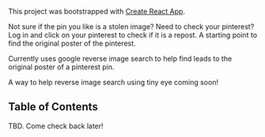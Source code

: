 This project was bootstrapped with [Create React App](https://github.com/facebookincubator/create-react-app).

Not sure if the pin you like is a stolen image? Need to check your pinterest? Log in and click on your pinterest to check if it is a repost. A starting point to find the original poster of the pinterest.

Currently uses google reverse image search to help find leads to the original poster of a pinterest pin. 

A way to help reverse image search using tiny eye coming soon!

## Table of Contents

TBD. Come check back later!